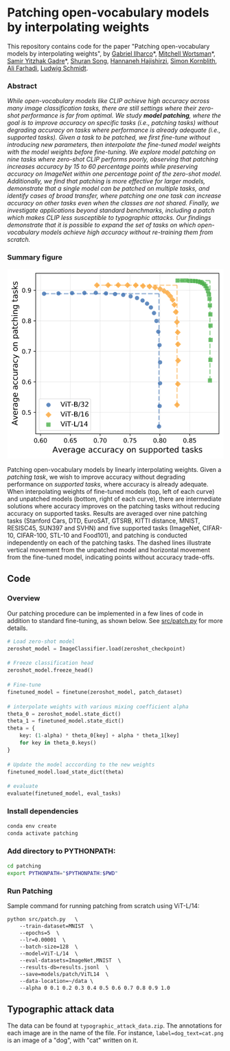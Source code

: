 # Patching open-vocabulary models by interpolating weights

This repository contains code for the paper "Patching open-vocabulary models by interpolating weights", by [Gabriel Ilharco](https://gabrielilharco.com/)\*, [Mitchell Wortsman](https://mitchellnw.github.io/)\*, [Samir Yitzhak Gadre](https://sagadre.github.io/)\*, [Shuran Song](https://www.cs.columbia.edu/~shurans/), [Hannaneh Hajishirzi](https://homes.cs.washington.edu/~hannaneh/), [Simon Kornblith](https://scholar.google.com/citations?user=1O3RPmsAAAAJ&hl=en), [Ali Farhadi](https://homes.cs.washington.edu/~ali/), [Ludwig Schmidt](https://people.csail.mit.edu/ludwigs/).

### Abstract
*While open-vocabulary models like CLIP achieve high accuracy across many image classification tasks, there are still settings where their zero-shot performance is far from optimal. We study **model patching**, where the goal is to improve accuracy on specific tasks (i.e., patching tasks) without degrading accuracy on tasks where performance is already adequate (i.e., supported tasks). Given a task to be patched, we first fine-tune without introducing new parameters, then interpolate the fine-tuned model weights with the model weights before fine-tuning. We explore model patching on nine tasks where zero-shot CLIP performs poorly, observing that patching increases accuracy by 15 to 60 percentage points while preserving accuracy on ImageNet within one percentage point of the zero-shot model. Additionally, we find that patching is more effective for larger models, demonstrate that a single model can be patched on multiple tasks, and identify cases of broad transfer, where patching one one task can increase accuracy on other tasks even when the classes are not shared. Finally, we investigate applications beyond standard benchmarks, including a patch which makes CLIP less susceptible to typographic attacks. Our findings demonstrate that it is possible to expand the set of tasks on which open-vocabulary models achieve high accuracy without re-training them from scratch.*


### Summary figure

<p align="center">
<img src="img/scatter.png" alt="scatter"/>
</p>

Patching open-vocabulary models by linearly interpolating weights.  Given a *patching task*, we wish to improve accuracy without degrading performance on *supported tasks*, where accuracy is already adequate.
When interpolating weights of fine-tuned models (top, left of each curve) and unpatched models (bottom, right of each curve), there are intermediate solutions where accuracy improves on the patching tasks without reducing accuracy on supported tasks.
Results are averaged over nine patching tasks (Stanford Cars, DTD, EuroSAT, GTSRB, KITTI distance, MNIST, RESISC45, SUN397 and SVHN) and five supported tasks (ImageNet, CIFAR-10, CIFAR-100, STL-10 and Food101), and patching is conducted independently on each of the patching tasks.
The dashed lines illustrate vertical movement from the unpatched model and horizontal movement from the fine-tuned model, indicating points without accuracy trade-offs.

## Code

### Overview

Our patching procedure can be implemented in a few lines of code in addition to standard fine-tuning, as shown below. See [src/patch.py](src/patch.py) for more details.

```python
# Load zero-shot model
zeroshot_model = ImageClassifier.load(zeroshot_checkpoint)

# Freeze classification head
zeroshot_model.freeze_head()

# Fine-tune
finetuned_model = finetune(zeroshot_model, patch_dataset)

# interpolate weights with various mixing coefficient alpha
theta_0 = zeroshot_model.state_dict()
theta_1 = finetuned_model.state_dict()
theta = {
    key: (1-alpha) * theta_0[key] + alpha * theta_1[key]
    for key in theta_0.keys()
}

# Update the model acccording to the new weights
finetuned_model.load_state_dict(theta)

# evaluate
evaluate(finetuned_model, eval_tasks)
```

### Install dependencies

```bash
conda env create
conda activate patching
```

### Add directory to PYTHONPATH:

```bash
cd patching
export PYTHONPATH="$PYTHONPATH:$PWD"
```

### Run Patching

Sample command for running patching from scratch using ViT-L/14:

```
python src/patch.py   \
    --train-dataset=MNIST  \
    --epochs=5  \
    --lr=0.00001  \
    --batch-size=128  \
    --model=ViT-L/14  \
    --eval-datasets=ImageNet,MNIST  \
    --results-db=results.jsonl  \
    --save=models/patch/ViTL14  \
    --data-location=~/data \
    --alpha 0 0.1 0.2 0.3 0.4 0.5 0.6 0.7 0.8 0.9 1.0
```


## Typographic attack data

The data can be found at `typographic_attack_data.zip`. The annotations for each image are in the name of the file.
For instance, `label=dog_text=cat.png` is an image of a "dog", with "cat" written on it. 
